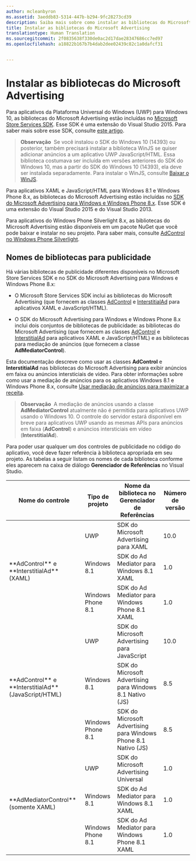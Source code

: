 ```yaml
---
author: mcleanbyron
ms.assetid: 3aeddb83-5314-447b-b294-9fc28273cd39
description: Saiba mais sobre como instalar as bibliotecas do Microsoft Advertising.
title: Instalar as bibliotecas do Microsoft Advertising
translationtype: Human Translation
ms.sourcegitcommit: 2f0835638f330de0ac2d17dae28347686cc7ed97
ms.openlocfilehash: a18822b167b7b4dab2dee02439c82c1a0dafcf31


---
```


# Instalar as bibliotecas do Microsoft Advertising




Para aplicativos da Plataforma Universal do Windows (UWP) para Windows 10, as bibliotecas do Microsoft Advertising estão incluídas no [Microsoft Store Services SDK](http://aka.ms/store-em-sdk). Esse SDK é uma extensão do Visual Studio 2015. Para saber mais sobre esse SDK, consulte [este artigo](https://msdn.microsoft.com/windows/uwp/monetize/microsoft-store-services-sdk).

> **Observação**&nbsp;&nbsp;Se você instalou o SDK do Windows 10 (14393) ou posterior, também precisará instalar a biblioteca WinJS se quiser adicionar anúncios a um aplicativo UWP JavaScript/HTML. Essa biblioteca costumava ser incluída em versões anteriores do SDK do Windows 10, mas a partir do SDK do Windows 10 (14393), ela deve ser instalada separadamente. Para instalar o WinJS, consulte [Baixar o WinJS](http://try.buildwinjs.com/download/GetWinJS/).

Para aplicativos XAML e JavaScript/HTML para Windows 8.1 e Windows Phone 8.x, as bibliotecas do Microsoft Advertising estão incluídas no [SDK do Microsoft Advertising para Windows e Windows Phone 8.x](http://aka.ms/store-8-sdk). Esse SDK é uma extensão do Visual Studio 2015 e do Visual Studio 2013.

Para aplicativos do Windows Phone Silverlight 8.x, as bibliotecas do Microsoft Advertising estão disponíveis em um pacote NuGet que você pode baixar e instalar no seu projeto. Para saber mais, consulte [AdControl no Windows Phone Silverlight](adcontrol-in-windows-phone-silverlight.md).

## Nomes de bibliotecas para publicidade


Há várias bibliotecas de publicidade diferentes disponíveis no Microsoft Store Services SDK e no SDK do Microsoft Advertising para Windows e Windows Phone 8.x:

* O Microsoft Store Services SDK inclui as bibliotecas do Microsoft Advertising (que fornecem as classes [AdControl](https://msdn.microsoft.com/library/windows/apps/microsoft.advertising.winrt.ui.adcontrol.aspx) e [InterstitialAd](https://msdn.microsoft.com/library/windows/apps/microsoft.advertising.winrt.ui.interstitialad.aspx) para aplicativos XAML e JavaScript/HTML).

* O SDK do Microsoft Advertising para Windows e Windows Phone 8.x inclui dois conjuntos de bibliotecas de publicidade: as bibliotecas do Microsoft Advertising (que fornecem as classes [AdControl](https://msdn.microsoft.com/library/windows/apps/microsoft.advertising.winrt.ui.adcontrol.aspx) e [InterstitialAd](https://msdn.microsoft.com/library/windows/apps/microsoft.advertising.winrt.ui.interstitialad.aspx) para aplicativos XAML e JavaScript/HTML) e as bibliotecas para mediação de anúncios (que fornecem a classe **AdMediatorControl**).

Esta documentação descreve como usar as classes **AdControl** e **InterstitialAd** nas bibliotecas do Microsoft Advertising para exibir anúncios em faixa ou anúncios intersticiais de vídeo. Para obter informações sobre como usar a mediação de anúncios para os aplicativos Windows 8.1 e Windows Phone 8.x, consulte [Usar mediação de anúncios para maximizar a receita](https://msdn.microsoft.com/library/windows/apps/xaml/dn864359.aspx).

>**Observação**&nbsp;&nbsp;A mediação de anúncios usando a classe **AdMediatorControl** atualmente não é permitida para aplicativos UWP usando o Windows 10. O controle do servidor estará disponível em breve para aplicativos UWP usando as mesmas APIs para anúncios em faixa (**AdControl**) e anúncios intersticiais em vídeo (**InterstitialAd**).

Para poder usar qualquer um dos controles de publicidade no código do aplicativo, você deve fazer referência à biblioteca apropriada em seu projeto. As tabelas a seguir listam os nomes de cada biblioteca conforme eles aparecem na caixa de diálogo **Gerenciador de Referências** no Visual Studio.


<table>
    <thead>
        <tr><th>Nome do controle</th><th>Tipo de projeto</th><th>Nome da biblioteca no Gerenciador de Referências</th><th>Número de versão</th></tr>
    </thead>
    <tbody>
    <tr>
            <td rowspan="3">**AdControl** e **InterstitialAd** (XAML)</td>
            <td>UWP</td>
            <td>SDK do Microsoft Advertising para XAML</td>
            <td>10.0</td>
        </tr>
        <tr>
            <td>Windows 8.1</td>
            <td>SDK do Ad Mediator para Windows 8.1 XAML</td>
            <td>1.0</td>
        </tr>
        <tr>
            <td>Windows Phone 8.1</td>
            <td>SDK do Ad Mediator para Windows Phone 8.1 XAML</td>
            <td>1.0</td>
        </tr>
    <tr>
            <td rowspan="3">**AdControl** e **InterstitialAd** (JavaScript/HTML)</td>
            <td>UWP</td>
            <td>SDK do Microsoft Advertising para JavaScript</td>
            <td>10.0</td>
        </tr>
        <tr>
            <td>Windows 8.1</td>
            <td>SDK do Microsoft Advertising para Windows 8.1 Nativo (JS)</td>
            <td>8.5</td>
        </tr>
        <tr>
            <td>Windows Phone 8.1</td>
            <td>SDK do Microsoft Advertising para Windows Phone 8.1 Nativo (JS)</td>
            <td>8.5</td>
        </tr>
    <tr>
            <td rowspan="3">**AdMediatorControl** (somente XAML)</td>
            <td>UWP</td>
            <td>SDK do Microsoft Advertising Universal</td>
            <td>1.0</td>
        </tr>
        <tr>
            <td>Windows 8.1</td>
            <td>SDK do Ad Mediator para Windows 8.1 XAML</td>
            <td>1.0</td>
        </tr>
        <tr>
            <td>Windows Phone 8.1</td>
            <td>SDK do Ad Mediator para Windows Phone 8.1 XAML</td>
            <td>1.0</td>
        </tr>
    </tbody>
</table>

 

 

 



<!--HONumber=Sep16_HO2-->


